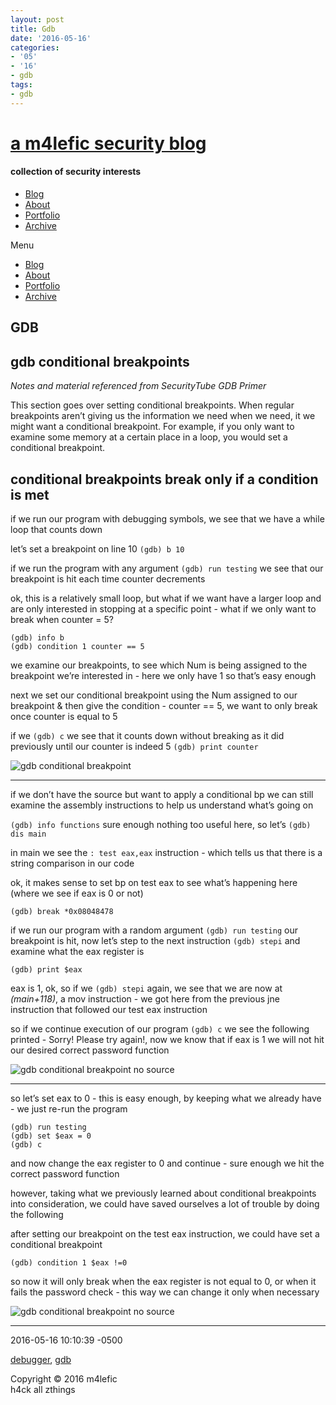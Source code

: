 ```yaml
---
layout: post
title: Gdb
date: '2016-05-16'
categories:
- '05'
- '16'
- gdb
tags:
- gdb
---
```


# [a m4lefic security blog](/)

#### collection of security interests

-   [Blog](/)
-   [About](/about)
-   [Portfolio](/portfolio)
-   [Archive](/archives)

<span class="button">Menu</span>

-   [Blog](/)
-   [About](/about)
-   [Portfolio](/portfolio)
-   [Archive](/archives)

<span class="button"></span>

## GDB

## gdb conditional breakpoints

*Notes and material referenced from SecurityTube GDB Primer*

This section goes over setting conditional breakpoints. When regular
breakpoints aren’t giving us the information we need when we need, it we
might want a conditional breakpoint. For example, if you only want to
examine some memory at a certain place in a loop, you would set a
conditional breakpoint.

## conditional breakpoints break only if a condition is met

if we run our program with debugging symbols, we see that we have a
while loop that counts down

let’s set a breakpoint on line 10 `(gdb) b 10`

if we run the program with any argument `(gdb) run testing` we see that
our breakpoint is hit each time counter decrements

ok, this is a relatively small loop, but what if we want have a larger
loop and are only interested in stopping at a specific point - what if
we only want to break when counter = 5?

    (gdb) info b
    (gdb) condition 1 counter == 5

we examine our breakpoints, to see which Num is being assigned to the
breakpoint we’re interested in - here we only have 1 so that’s easy
enough

next we set our conditional breakpoint using the Num assigned to our
breakpoint & then give the condition - counter == 5, we want to only
break once counter is equal to 5

if we `(gdb) c` we see that it counts down without breaking as it did
previously until our counter is indeed 5 `(gdb) print counter`

![gdb conditional breakpoint](/images/gdbcondbp.png)

------------------------------------------------------------------------

if we don’t have the source but want to apply a conditional bp we can
still examine the assembly instructions to help us understand what’s
going on

`(gdb) info functions` sure enough nothing too useful here, so let’s
`(gdb) dis main`

in main we see the `: test eax,eax` instruction - which tells us that
there is a string comparison in our code

ok, it makes sense to set bp on test eax to see what’s happening here
(where we see if eax is 0 or not)

`(gdb) break *0x08048478`

if we run our program with a random argument `(gdb) run testing` our
breakpoint is hit, now let’s step to the next instruction `(gdb) stepi`
and examine what the eax register is

    (gdb) print $eax

eax is 1, ok, so if we `(gdb) stepi` again, we see that we are now at
*(main+118)*, a mov instruction - we got here from the previous jne
instruction that followed our test eax instruction

so if we continue execution of our program `(gdb) c` we see the
following printed - Sorry! Please try again!, now we know that if eax is
1 we will not hit our desired correct password function

![gdb conditional breakpoint no source](/images/gdbcondbp2.png)

------------------------------------------------------------------------

so let’s set eax to 0 - this is easy enough, by keeping what we already
have - we just re-run the program

    (gdb) run testing
    (gdb) set $eax = 0
    (gdb) c

and now change the eax register to 0 and continue - sure enough we hit
the correct password function

however, taking what we previously learned about conditional breakpoints
into consideration, we could have saved ourselves a lot of trouble by
doing the following

after setting our breakpoint on the test eax instruction, we could have
set a conditional breakpoint

    (gdb) condition 1 $eax !=0

so now it will only break when the eax register is not equal to 0, or
when it fails the password check - this way we can change it only when
necessary

![gdb conditional breakpoint no source](/images/gdbcondbp3.png)

------------------------------------------------------------------------

2016-05-16 10:10:39 -0500

<a href="/blog/categories/debugger/" class="category">debugger</a>,
<a href="/blog/categories/gdb/" class="category">gdb</a>

<span class="addthis_button_tweet"></span>

Copyright © 2016 m4lefic  
h4ck all zthings
